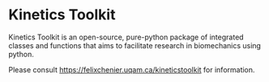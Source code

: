 Kinetics Toolkit
================

Kinetics Toolkit is an open-source, pure-python package of integrated
classes and functions that aims to facilitate research in biomechanics using
python.

Please consult https://felixchenier.uqam.ca/kineticstoolkit for information.
